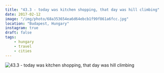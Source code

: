 ```yaml
---
title: "43.3 - today was kitchen shopping, that day was hill climbing"
date: 2017-02-12
image: "/img/photo/68a353654ea6d64ebcb1f99f861a6fcc.jpg"
location: "Budapest, Hungary"
instagram: true
draft: false
tags:
    - hungary
    - travel
    - cities
---
```


![43.3 - today was kitchen shopping, that day was hill climbing](/img/photo/68a353654ea6d64ebcb1f99f861a6fcc.jpg)
